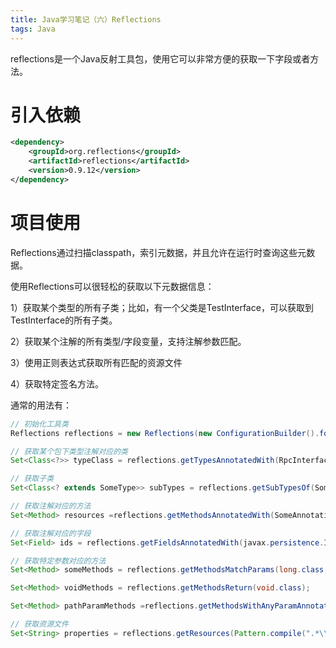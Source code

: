 ```yaml
---
title: Java学习笔记（六）Reflections
tags: Java
---
```


reflections是一个Java反射工具包，使用它可以非常方便的获取一下字段或者方法。

<!--more-->

# 引入依赖

```xml
<dependency>
    <groupId>org.reflections</groupId>
    <artifactId>reflections</artifactId>
    <version>0.9.12</version>
</dependency>
```

# 项目使用

Reflections通过扫描classpath，索引元数据，并且允许在运行时查询这些元数据。

使用Reflections可以很轻松的获取以下元数据信息：

1）获取某个类型的所有子类；比如，有一个父类是TestInterface，可以获取到TestInterface的所有子类。

2）获取某个注解的所有类型/字段变量，支持注解参数匹配。

3）使用正则表达式获取所有匹配的资源文件

4）获取特定签名方法。

通常的用法有：

```java
// 初始化工具类
Reflections reflections = new Reflections(new ConfigurationBuilder().forPackages(basePackages).addScanners(new SubTypesScanner()).addScanners(new FieldAnnotationsScanner()));

// 获取某个包下类型注解对应的类
Set<Class<?>> typeClass = reflections.getTypesAnnotatedWith(RpcInterface.class, true);

// 获取子类
Set<Class<? extends SomeType>> subTypes = reflections.getSubTypesOf(SomeType.class);

// 获取注解对应的方法
Set<Method> resources =reflections.getMethodsAnnotatedWith(SomeAnnotation.class);

// 获取注解对应的字段
Set<Field> ids = reflections.getFieldsAnnotatedWith(javax.persistence.Id.class);

// 获取特定参数对应的方法
Set<Method> someMethods = reflections.getMethodsMatchParams(long.class, int.class);

Set<Method> voidMethods = reflections.getMethodsReturn(void.class);

Set<Method> pathParamMethods =reflections.getMethodsWithAnyParamAnnotated(PathParam.class);

// 获取资源文件
Set<String> properties = reflections.getResources(Pattern.compile(".*\\.properties"));
```
